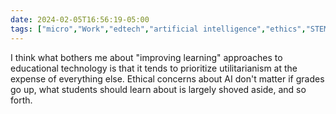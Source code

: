 ```yaml
---
date: 2024-02-05T16:56:19-05:00
tags: ["micro","Work","edtech","artificial intelligence","ethics","STEM","humanities"]
---
```

I think what bothers me about "improving learning" approaches to educational technology is that it tends to prioritize utilitarianism at the expense of everything else. Ethical concerns about AI don't matter if grades go up, what students should learn about is largely shoved aside, and so forth.